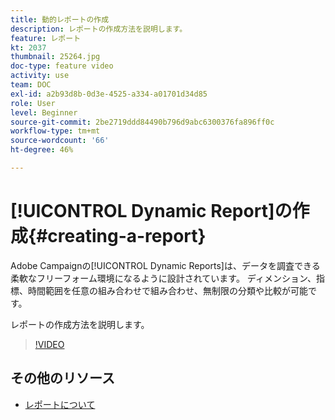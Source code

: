 ```yaml
---
title: 動的レポートの作成
description: レポートの作成方法を説明します。
feature: レポート
kt: 2037
thumbnail: 25264.jpg
doc-type: feature video
activity: use
team: DOC
exl-id: a2b93d8b-0d3e-4525-a334-a01701d34d85
role: User
level: Beginner
source-git-commit: 2be2719ddd84490b796d9abc6300376fa896ff0c
workflow-type: tm+mt
source-wordcount: '66'
ht-degree: 46%

---
```


# [!UICONTROL Dynamic Report]の作成{#creating-a-report}

Adobe Campaignの[!UICONTROL Dynamic Reports]は、データを調査できる柔軟なフリーフォーム環境になるように設計されています。 ディメンション、指標、時間範囲を任意の組み合わせで組み合わせ、無制限の分類や比較が可能です。

レポートの作成方法を説明します。

>[!VIDEO](https://video.tv.adobe.com/v/25264/?quality=12)

## その他のリソース

* [レポートについて](https://docs.adobe.com/content/help/ja-JP/campaign-standard/using/reporting/about-reporting/about-dynamic-reports.html)
